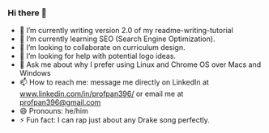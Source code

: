 ### Hi there 👋

- 🔭 I’m currently writing version 2.0 of my readme-writing-tutorial
- 🌱 I’m currently learning SEO (Search Engine Optimization). 
- 👯 I’m looking to collaborate on curriculum design.
- 🤔 I’m looking for help with potential logo ideas.
- 💬 Ask me about why I prefer using Linux and Chrome OS over Macs and Windows
- 📫 How to reach me: message me directly on LinkedIn at www.linkedin.com/in/profpan396/ or email me at profpan396@gmail.com
- 😄 Pronouns: he/him
- ⚡ Fun fact: I can rap just about any Drake song perfectly.

